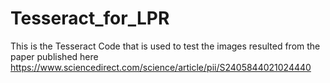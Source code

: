 # Tesseract_for_LPR
This is the Tesseract Code that is used to test the images resulted from the paper published here https://www.sciencedirect.com/science/article/pii/S2405844021024440
